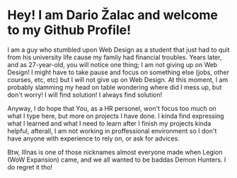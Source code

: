 

# Hey! I am Dario Žalac and welcome to my Github Profile!


I am a guy who stumbled upon Web Design as a student that just had to quit from his university life 
cause my family had financial troubles. Years later, and as 27-year-old, you will notice one thing; I am not giving
up on Web Design! I might have to take pause and focus on something else (jobs, other courses, etc, etc) but
I will not give up on Web Design. At this moment, I am probably slamming my head on table wondering where did 
I mess up, but don't worry! I will find solution! I always find solution! 

Anyway, I do hope that You, as a HR personel, won't focus too much on what I type here, but more on projects I 
have done. I kinda find expressing what I learned and what I need to learn after I finish my projects kinda helpful,
afterall, I am not working in proffessional environment so I don't have anyone with experience to rely on, or ask for 
advices.




Btw, Illnas is one of those nicknames almost everyone made when Legion (WoW Expansion) came, and we all
wanted to be baddas Demon Hunters. I do regret it tho!
</div>

